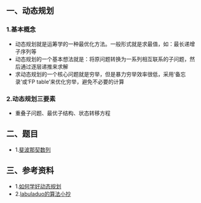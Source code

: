 ## 一、动态规划

### 1.基本概念
* 动态规划就是运筹学的一种最优化方法。一般形式就是求最值，如：最长递增子序列等
* 动态规划的一个基本想法就是：将原问题转换为一系列相互联系的子问题，然后通过逐层递推来求解
* 求动态规划的一个核心问题就是穷举，但是暴力穷举效率很低，采用‘备忘录’或‘FP table’来优化穷举，避免不必要的计算

### 2.动态规划三要素
* 重叠子问题、最优子结构、状态转移方程

## 二、题目
* 1.[斐波那契数列](Fibonacci_sequence.md)



## 三、参考资料
* 1.[如何学好动态规划](https://zhuanlan.zhihu.com/p/78220312)
* 2.[labuladuo的算法小抄](https://labuladong.github.io/algo/)
